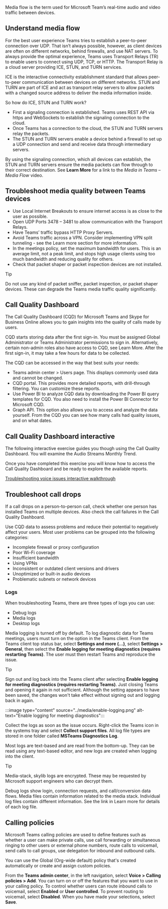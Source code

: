 
Media flow is the term used for Microsoft Team’s real-time audio and video traffic between devices.

## Understand media flow
For the best user experience Teams tries to establish a peer-to-peer connection over UDP. That isn’t always possible, however, as client devices are often on different networks, behind firewalls, and use NAT servers. To always provide the optimal experience, Teams uses Transport Relays (TR) to enable users to connect using UDP, TCP, or HTTP. The Transport Relay is a cloud server providing ICE, STUN, and TURN services.



ICE is the interactive connectivity establishment standard that allows peer-to-peer communication between devices on different networks. STUN and TURN are part of ICE and act as transport relay servers to allow packets with a changed source address to deliver the media information inside.

So how do ICE, STUN and TURN work?

- First a signaling connection is established. Teams uses REST API via https and WebSockets to establish the signaling connection to the cloud.
- Once Teams has a connection to the cloud, the STUN and TURN servers relay the packets.
- The STUN and TURN servers enable a device behind a firewall to set up a UDP connection and send and receive data through intermediary servers.

By using the signaling connection, which all devices can establish, the STUN and TURN servers ensure the media packets can flow through to their correct destination. See **Learn More**  for a link to the *Media in Teams – Media Flow* video.



## Troubleshoot media quality between Teams devices

- Use Local Internet Breakouts to ensure internet access is as close to the user as possible.
- Open UDP Ports 3478 – 3481 to allow communication with the Transport Relays.
- Have Teams’ traffic bypass HTTP Proxy Servers.
- Avoid Teams traffic across a VPN. Consider implementing VPN split tunneling - see the Learn more section for more information.
- In the meetings policy, set the maximum bandwidth for users. This is an average limit, not a peak limit, and stops high usage clients using too much bandwidth and reducing quality for others.  
- Check that packet shaper or packet inspection devices are not installed.

> [!TIP] 
> Do not use any kind of packet sniffer, packet inspection, or packet shaper devices. These can degrade the Teams media traffic quality significantly.

## Call Quality Dashboard

The Call Quality Dashboard (CQD) for Microsoft Teams and Skype for Business Online allows you to gain insights into the quality of calls made by users.

CQD starts storing data after the first sign-in. You must be assigned Global Administrator or Teams Administrator permissions to sign in. Alternatively, certain non-admin roles also have access to CQD, see Learn More. After the first sign-in, it may take a few hours for data to be collected.

The CQD can be accessed in the way that best suits your needs:

- Teams admin center > Users page. This displays commonly used data and cannot be changed.
- CQD portal.  This provides more detailed reports, with drill-through filtering. You can customize these reports.
- Use Power BI to analyze CQD data by downloading the Power BI query templates for CQD. You also need to install the Power BI Connector for Microsoft CQD.
- Graph API. This option also allows you to access and analyze the data yourself.
From the CQD you can see how many calls had quality issues, and on what dates.

## Call Quality Dashboard interactive

The following interactive exercise guides you though using the Call Quality Dashboard. You will examine the Audio Streams Monthly Trend. 

Once you have completed this exercise you will know how to access the Call Quality Dashboard and be ready to explore the available reports.

[Troubleshooting voice issues interactive walkthrough](https://edxinteractivepage.blob.core.windows.net/edxpages/M365%20Troubleshoot/Troubleshooting%20voice%20issues/index.html)

## Troubleshoot call drops

If a call drops on a person-to-person call, check whether one person has installed Teams on multiple devices. Also check the call failures in the Call Quality Dashboard.

Use CQD data to assess problems and reduce their potential to negatively affect your users. Most user problems can be grouped into the following categories:

- Incomplete firewall or proxy configuration
- Poor Wi-Fi coverage
- Insufficient bandwidth
- Using VPNs
- Inconsistent or outdated client versions and drivers
- Unoptimized or built-in audio devices
- Problematic subnets or network devices

### Logs

When troubleshooting Teams, there are three types of logs you can use:
- Debug logs
- Media logs
- Desktop logs

Media logging is turned off by default. To log diagnostic data for Teams meetings, users must turn on the option in the Teams client. From the Teams client top status bar, select **Settings and more (…)**, select **Settings > General**, then select the **Enable logging for meeting diagnostics (requires restarting Teams)**. The user must then restart Teams and reproduce the issue.

> [!TIP] 
> Sign out and log back into the Teams client after selecting **Enable logging for meeting diagnostics (requires restarting Teams)**. Just closing Teams and opening it again in not sufficient. Although the setting appears to have been saved, the changes won't take effect without signing out and logging back in again.

:::image type="content" source="../media/enable-logging.png" alt-text="Enable logging for meeting diagnostics":::

Collect the logs as soon as the issue occurs. Right-click the Teams icon in the systems tray and select **Collect support files**. All log file types are stored in one folder called **MSTeams Diagnostics Log**.

Most logs are text-based and are read from the bottom-up. They can be read using any text-based editor, and new logs are created when logging into the client.

> [!TIP] 
> Media-stack, skylib logs are encrypted. These may be requested by Microsoft support engineers who can decrypt them.

Debug logs show login, connection requests, and call/conversion data flows. Media files contain information related to the media stack. Individual log files contain different information. See the link in Learn more for details of each log file.

## Calling policies

Microsoft Teams calling policies are used to define features such as whether a user can make private calls, use call forwarding or simultaneous ringing to other users or external phone numbers, route calls to voicemail, send calls to call groups, use delegation for inbound and outbound calls.

You can use the Global (Org-wide default) policy that's created automatically or create and assign custom policies.

From the **Teams admin center**, in the left navigation, select **Voice > Calling policies > Add**. You can turn on or off the features that you want to use in your calling policy. To control whether users can route inbound calls to voicemail, select **Enabled** or **User controlled**. To prevent routing to voicemail, select **Disabled**. When you have made your selections, select **Save**.
